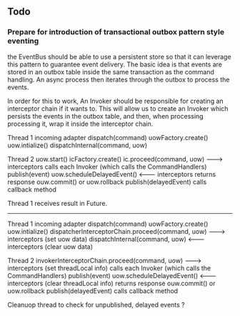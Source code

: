 ## Todo

### Prepare for introduction of transactional outbox pattern style eventing

the EventBus should be able to use a persistent store so that it can leverage this pattern to guarantee event delivery. The basic idea is that 
events are stored in an outbox table inside the same transaction as the command handling. An async process then iterates through the outbox to process the 
events.

In order for this to work, An Invoker should be responsible for creating an interceptor chain if it wants to. This will allow us to create an Invoker which 
persists the events in the outbox table, and then, when processing processing it, wrap it inside the interceptor chain.

Thread 1
incoming adapter
  dispatch(command)
    uowFactory.create()
    uow.intialize()
    dispatchInternal(command, uow)

Thread 2
  uow.start()
  icFactory.create()
  ic.proceed(command, uow)
    ---> interceptors
    calls each Invoker (which calls the CommandHandlers)
      publish(event)
        uow.scheduleDelayedEvent()
    <--- interceptors
  returns response
  ouw.commit() or uow.rollback
    publish(delayedEvent)
  calls callback method

Thread 1
  receives result in Future.


-------

Thread 1 
incoming adapter
  dispatch(command)
    uowFactory.create()
    uow.intialize()
    dispatcherInterceptorChain.proceed(command, uow)
      ---> interceptors (set uow data)
        dispatchInternal(command, uow)
      <--- interceptors (clear uow data)

Thread 2
  invokerInterceptorChain.proceed(command, uow)
    ---> interceptors (set threadLocal info)
      calls each Invoker (which calls the CommandHandlers)
      publish(event)
        uow.scheduleDelayedEvent()
    <--- interceptors (clear threadLocal info)
  returns response
  ouw.commit() or uow.rollback
    publish(delayedEvent)
  calls callback method


Cleanuop thread to check for unpublished, delayed events ?
